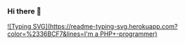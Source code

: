 ### Hi there 👋


[![Typing SVG](https://readme-typing-svg.herokuapp.com?color=%2336BCF7&lines=I'm a PHP+-programmer)](https://git.io/typing-svg)

<!--
**neponymay/neponymay** is a ✨ _special_ ✨ repository because its `README.md` (this file) appears on your GitHub profile.

Here are some ideas to get you started:

- 🔭 I’m currently working on ...
- 🌱 I’m currently learning ...
- 👯 I’m looking to collaborate on ...
- 🤔 I’m looking for help with ...
- 💬 Ask me about ...
- 📫 How to reach me: ...
- 😄 Pronouns: ...
- ⚡ Fun fact: ...
-->
